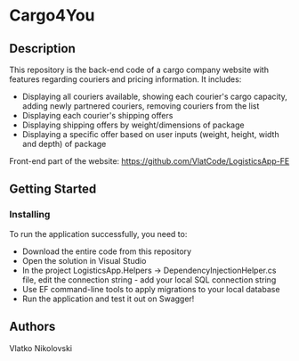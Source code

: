 # Cargo4You

## Description

This repository is the back-end code of a cargo company website with features regarding couriers and pricing information.
It includes:
* Displaying all couriers available, showing each courier's cargo capacity, adding newly partnered couriers, removing couriers from the list
* Displaying each courier's shipping offers
* Displaying shipping offers by weight/dimensions of package
* Displaying a specific offer based on user inputs (weight, height, width and depth) of package

Front-end part of the website: https://github.com/VlatCode/LogisticsApp-FE

## Getting Started
### Installing

To run the application successfully, you need to:
* Download the entire code from this repository
* Open the solution in Visual Studio
* In the project LogisticsApp.Helpers -> DependencyInjectionHelper.cs file, edit the connection string - add your local SQL connection string
* Use EF command-line tools to apply migrations to your local database
* Run the application and test it out on Swagger!

## Authors
Vlatko Nikolovski
